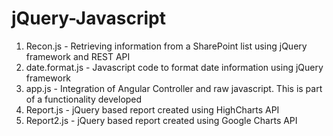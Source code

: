 # jQuery-Javascript
1) Recon.js - Retrieving information from a SharePoint list using jQuery framework and REST API
2) date.format.js - Javascript code to format date information using jQuery framework
3) app.js - Integration of Angular Controller and raw javascript. This is part of a functionality developed
4) Report.js - jQuery based report created using HighCharts API
5) Report2.js - jQuery based report created using Google Charts API
